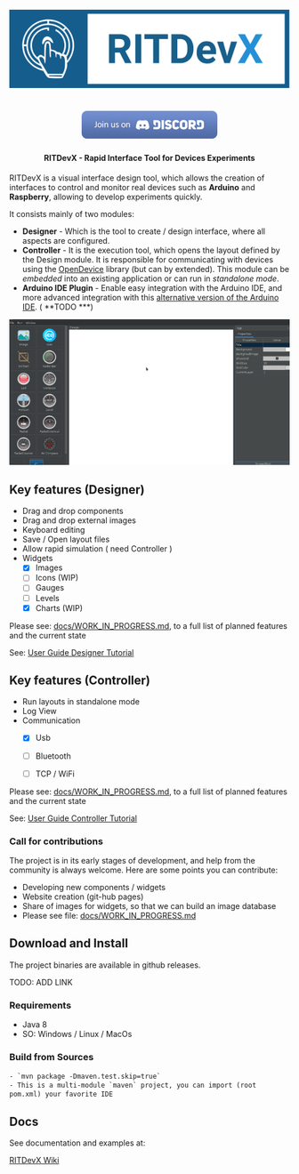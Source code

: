 <h1 align="center">
  <br>
  <img src="docs/images/logo.svg" alt="RITDevX">
  <br>
<!--
  <img src="https://img.shields.io/npm/l/stegcloak?style=plastic" />
  <a href="https://www.npmjs.com/package/stegcloak"> <img src="https://img.shields.io/npm/v/stegcloak?style=plastic" /> </a>
  <img src="https://badgen.net/badge/icon/terminal?icon=terminal&label" />
  <img src="https://img.shields.io/badge/code_style-standard-brightgreen.svg" />
-->	  
  <br>
  <a href="https://discord.gg/PKDxGQ" target="_blank"><img src="docs/images/discord.png" /></a>
</h1>
<h4 align="center">RITDevX - Rapid Interface Tool for Devices Experiments</h4>

RITDevX is a visual interface design tool, which allows the creation of interfaces to control and monitor real devices such as **Arduino** and **Raspberry**, allowing to develop experiments quickly.

It consists mainly of two modules:

- **Designer** - Which is the tool to create / design interface, where all aspects are configured.  
- **Controller** - It is the execution tool, which opens the layout defined by the Design module. It is responsible for communicating with devices using the [OpenDevice](https://github.com/OpenDevice/opendevice-lib-arduino) library (but can by extended). 
  This module can be *embedded* into an existing application or can run in *standalone mode*.  
- **Arduino IDE Plugin** - Enable easy integration with the Arduino IDE, and more advanced integration with this [alternative version of the Arduino IDE](https://github.com/ricardojlrufino/Arduino/releases).  ( **TODO ***)

  

![Demo](docs/images/intro.gif)

## Key features (Designer)

- Drag and drop components  
- Drag and drop external images  
- Keyboard editing  
- Save / Open layout files  
- Allow rapid simulation ( need Controller )  
- Widgets  
  - [x] Images  
  - [ ] Icons (WIP)  
  - [ ] Gauges  
  - [ ] Levels   
  - [x] Charts (WIP)  

Please see: [docs/WORK_IN_PROGRESS.md](docs/WORK_IN_PROGRESS.md), to a full list of planned features and the current state

See:  [User Guide Designer Tutorial](https://opendevice.atlassian.net/wiki/spaces/RITDevX/pages/1581908126/User+Guide)

## Key features (Controller)

- Run layouts in standalone mode
- Log View
- Communication  
  - [x] Usb  
  - [ ] Bluetooth  
  - [ ] TCP / WiFi  


Please see: [docs/WORK_IN_PROGRESS.md](docs/WORK_IN_PROGRESS.md), to a full list of planned features and the current state

See:  [User Guide Controller Tutorial](https://opendevice.atlassian.net/wiki/spaces/RITDevX/pages/1581908143/User+Guide+Controller)

### Call for contributions

The project is in its early stages of development, and help from the community is always welcome.
Here are some points you can contribute:

- Developing new components / widgets
- Website creation (git-hub pages)
- Share of images for widgets, so that we can build an image database
- Please see file: [docs/WORK_IN_PROGRESS.md](docs/WORK_IN_PROGRESS.md)



## Download and Install

The project binaries are available in github releases.

TODO: ADD LINK



### Requirements

- Java 8  
- SO: Windows / Linux / MacOs  

### Build from Sources

	- `mvn package -Dmaven.test.skip=true`
	- This is a multi-module `maven` project, you can import (root pom.xml) your favorite IDE

## Docs

See documentation and examples at:

[RITDevX Wiki](https://opendevice.atlassian.net/wiki/spaces/RITDevX)